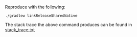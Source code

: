 Reproduce with the following:

```shell
./gradlew linkReleaseSharedNative
```

The stack trace the above command produces can be found in [stack_trace.txt](stack_trace.txt)
